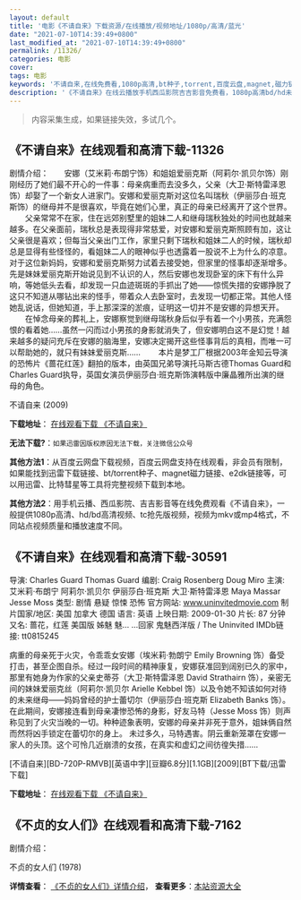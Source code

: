 ```yaml
---
layout: default
title: '电影《不请自来》下载资源/在线播放/视频地址/1080p/高清/蓝光'
date: "2021-07-10T14:39:49+0800"
last_modified_at: "2021-07-10T14:39:49+0800"
permalink: /11326/
categories: 电影
cover:
tags: 电影
keywords: '不请自来,在线免费看,1080p高清,bt种子,torrent,百度云盘,magnet,磁力链,迅雷下载资源'
description: '《不请自来》在线云播放手机西瓜影院吉吉影音免费看，1080p高清bd/hd未删减完整版和tc抢先枪版，mkv/mp4格式，附带bt/torrent种子、magnet/磁力链、百度云盘、网盘资源迅雷下载链接'
---
```


>内容采集生成，如果链接失效，多试几个。


## 《不请自来》在线观看和高清下载-11326

剧情介绍：　　安娜（艾米莉·布朗宁饰）和姐姐爱丽克斯（阿莉尔·凯贝尔饰）刚刚经历了她们最不开心的一件事：母亲病重而去没多久，父亲（大卫·斯特雷泽恩饰）却娶了一个新女人进家门。安娜和爱丽克斯对这位名叫瑞秋（伊丽莎白·班克斯饰）的继母并不是很喜欢，毕竟在她们心里，真正的母亲已经离开了这个世界。 　　父亲常常不在家，住在远郊别墅里的姐妹二人和继母瑞秋独处的时间也就越来越多。在父亲面前，瑞秋总是表现得非常慈爱，对安娜和爱丽克斯照顾有加，这让父亲很是喜欢；但每当父亲出门工作，家里只剩下瑞秋和姐妹二人的时候，瑞秋却总是显得有些怪怪的，看姐妹二人的眼神似乎也透露着一股说不上为什么的凉意。对于这位新妈妈，安娜和爱丽克斯努力试着去接受她，但家里的怪事却逐渐增多。先是妹妹爱丽克斯开始说见到不认识的人，然后安娜也发现卧室的床下有什么异响，等她低头去看，却发现一只血迹斑斑的手抓出了她——惊慌失措的安娜挣脱了这只不知道从哪钻出来的怪手，带着众人去卧室时，去发现一切都正常。其他人怪她乱说话，但她知道，手上那深深的淤痕，证明这一切并不是安娜的异想天开。  　　在悼念母亲的葬礼上，安娜察觉到继母瑞秋身后似乎有着一个小男孩，充满怨恨的看着她……虽然一闪而过小男孩的身影就消失了，但安娜明白这不是幻觉！越来越多的疑问充斥在安娜的脑海里，安娜决定揭开这些怪事背后的真相，而唯一可以帮助她的，就只有妹妹爱丽克斯…… 　　本片是梦工厂根据2003年金知云导演的恐怖片《蔷花红莲》翻拍的版本，由英国兄弟导演托马斯古德Thomas Guard和Charles Guard执导，英国女演员伊丽莎白·班克斯饰演韩版中廉晶雅所出演的继母的角色。


不请自来 (2009)

**下载地址**： [在线观看下载 《不请自来》](https://www.btbtdy.me/btdy/dy7831.html) 


**无法下载?**：`如果迅雷因版权原因无法下载，关注微信公众号 `

**其他方法1**：从百度云网盘下载视频，百度云网盘支持在线观看，非会员有限制，如果能找到迅雷下载链接、bt/torrent种子、magnet磁力链接、e2dk链接等，可以用迅雷、比特彗星等工具将完整视频下载到本地。

**其他方法2**：用手机云播、西瓜影院、吉吉影音等在线免费观看《不请自来》，一般提供1080p高清、hd/bd高清视频、tc抢先版视频，视频为mkv或mp4格式，不同站点视频质量和播放速度不同。


## 《不请自来》在线观看和高清下载-30591

导演: Charles Guard Thomas Guard 编剧: Craig Rosenberg Doug Miro 主演: 艾米莉·布朗宁 阿莉尔·凯贝尔 伊丽莎白·班克斯 大卫·斯特雷泽恩 Maya Massar Jesse Moss 类型: 剧情 悬疑 惊悚 恐怖 官方网站: www.uninvitedmovie.com 制片国家/地区: 美国 加拿大 德国 语言: 英语 上映日期: 2009-01-30 片长: 87 分钟 又名: 蔷花，红莲 美国版 姊魅 魅… …回家 鬼魅西洋版 / The Uninvited IMDb链接: tt0815245

病重的母亲死于火灾，令乖乖女安娜（埃米莉·勃朗宁 Emily Browning 饰）备受打击，甚至企图自杀。经过一段时间的精神康复，安娜获准回到阔别已久的家中，那里有她身为作家的父亲史蒂芬（大卫·斯特雷泽恩 David Strathairn 饰），亲密无间的妹妹爱丽克丝（阿莉尔·凯贝尔 Arielle Kebbel 饰）以及令她不知该如何对待的未来继母——妈妈曾经的护士蕾切尔（伊丽莎白·班克斯 Elizabeth Banks 饰）。在此期间，安娜接连看到母亲凄惨恐怖的身影，好友马特（Jesse Moss 饰）则声称见到了火灾当晚的一切。种种迹象表明，安娜的母亲并非死于意外，姐妹俩自然而然将凶手锁定在蕾切尔的身上。 未过多久，马特遇害。阴云重新笼罩在安娜一家人的头顶。这个可怜几近崩溃的女孩，在真实和虚幻之间彷徨失措……


[不请自来][BD-720P-RMVB][英语中字][豆瓣6.8分][1.1GB][2009][BT下载/迅雷下载]

**下载地址**： [在线观看下载 《不请自来》](https://www.btdx8.com/torrent/the_uninvited_2009.html) 


## 《不贞的女人们》在线观看和高清下载-7162

剧情介绍：


不贞的女人们 (1978)

**详情查看**： [《不贞的女人们》详情介绍](/movie/7162/)， **查看更多**：[本站资源大全](/movie/t/all/)


